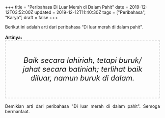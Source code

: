 +++
title = "Peribahasa Di Luar Merah di Dalam Pahit"
date = 2019-12-12T03:52:00Z
updated = 2019-12-12T11:40:30Z
tags = ["Peribahasa", "Karya"]
draft = false
+++

<div dir="ltr" style="text-align: left;" trbidi="on"><div style="text-align: justify;">Berikut ini adalah arti dari peribahasa “Di luar merah di dalam pahit”.</div><br /><div style="text-align: justify;"><b>Artinya:</b></div><div style="border: 2px dashed #ddd; font-size: 24px; height: auto; margin: 0 auto; padding: 50px; text-align: center; width: auto;"><i>Baik secara lahiriah, tetapi buruk/ jahat secara batiniah; terlihat baik diluar, namun buruk di dalam.</i></div><br /><div style="text-align: justify;">Demikian arti dari peribahasa "Di luar merah di dalam pahit". Semoga bermanfaat.</div></div>
